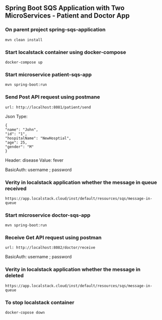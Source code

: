 ## Spring Boot SQS Application with Two MicroServices - Patient and Doctor App


### On parent project spring-sqs-application
```
mvn clean install
```

### Start localstack container using docker-compose
```
docker-compose up
```

### Start microservice patient-sqs-app
```
mvn spring-boot:run
```

### Send Post API request using postmane
```
url: http://localhost:8081/patient/send
```
Json Type:
```
{
"name": "John",
"id": "1",
"hospitalName": "NewHosptial",
"age": 25,
"gender": "M"
}
```
Header: disease
Value: fever

BasicAuth: username <patient>; password <password>

### Verity in localstack application whether the message in queue received

```
https://app.localstack.cloud/inst/default/resources/sqs/message-in-queue
```

### Start microservice doctor-sqs-app
```
mvn spring-boot:run
```

### Receive Get API request using postman
```
url: http://localhost:8082/doctor/receive
```
BasicAuth: username <doctor>; password <password>

### Verity in localstack application whether the message in deleted
```
https://app.localstack.cloud/inst/default/resources/sqs/message-in-queue
```

### To stop localstack container
```
docker-copose down
```